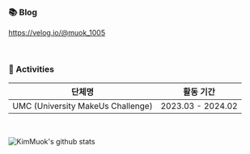  <br/> 



### 📚 Blog
https://velog.io/@muok_1005

</br>

### 📡 Activities
| 단체명 | 활동 기간 |
| --- | --- |
| UMC (University MakeUs Challenge) | 2023.03 - 2024.02 |

</br>

![KimMuok's github stats](https://github-readme-stats.vercel.app/api?username=Muokok&show_icons=true&theme=radical)
